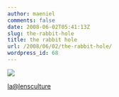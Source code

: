 ```yaml
---
author: maeniel
comments: false
date: 2008-06-02T05:41:13Z
slug: the-rabbit-hole
title: the rabbit hole
url: /2008/06/02/the-rabbit-hole/
wordpress_id: 68
---
```


[![](https://maeniel.files.wordpress.com/2008/06/maisel2_15.jpg)](https://maeniel.files.wordpress.com/2008/06/maisel2_15.jpg)

[la@lensculture](http://www.lensculture.com/webloglc/index.html)
